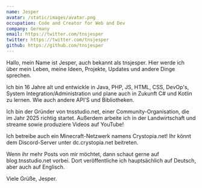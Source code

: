 ```yaml
---
name: Jesper
avatar: /static/images/avatar.png
occupation: Code and Creator for Web and Dev
company: Germany
email: https://twitter.com/tnsjesper
twitter: https://twitter.com/tnsjesper
github: https://github.com/tnsjesper
---
```


Hallo, mein Name ist Jesper, auch bekannt als tnsjesper. Hier werde ich über mein Leben, meine Ideen, Projekte, Updates und andere Dinge sprechen.

Ich bin 16 Jahre alt und entwickle in Java, PHP, JS, HTML, CSS, DevOp's, System Integration/Administration und plane auch in Zukunft C# und Kotlin zu lernen.
Wie auch andere API'S und Bibliotheken. 

Ich bin der Gründer von tnsstudio.net, einer Community-Organisation, die im Jahr 2025 richtig startet. Außerdem arbeite ich in der Landwirtschaft und streame sowie produziere Videos auf YouTube!

Ich betreibe auch ein Minecraft-Netzwerk namens Crystopia.net! Ihr könnt dem Discord-Server unter dc.crystopia.net beitreten.

Wenn ihr mehr Posts von mir möchtet, dann schaut gerne auf blog.tnsstudio.net vorbei. Dort veröffentliche ich hauptsächlich auf Deutsch, aber auch auf Englisch.

Viele Grüße,
Jesper.
